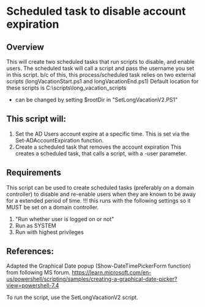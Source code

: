 # Scheduled task to disable account expiration
## Overview
This will create two scheduled tasks that run scripts to disable, and enable users. 
The scheduled task will call a script and pass the username you set in this script. 
b/c of this, this process/scheduled task relies on two external scripts (longVacationStart.ps1 and longVacationEnd.ps1)
Default location for these scripts is C:\scripts\long_vacation_scripts 
* can be changed by setting $rootDir in "SetLongVacationV2.PS1"

## This script will:
1. Set the AD Users account expire at a specific time. This is set via the Set-ADAccountExpiration function.
2. Create a scheduled task that removes the account expiration This creates a scheduled task, that calls a script, with a -user parameter.

## Requirements
This script can be used to create scheduled tasks (preferably on a domain controller) to 
disable and re-enable users when they are known to be away for a extended period of time. 
!!! this runs with the following settings so it MUST be set on a domain controller. 
1. "Run whether user is logged on or not"
2. Run as SYSTEM
3. Run with highest privileges



## References: 
Adapted the Graphical Date popup (Show-DateTimePickerForm function) from following MS forum. 
https://learn.microsoft.com/en-us/powershell/scripting/samples/creating-a-graphical-date-picker?view=powershell-7.4


To run the script, use the SetLongVacationV2 script. 